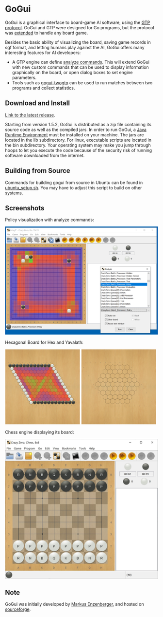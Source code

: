GoGui
=====

GoGui is a graphical interface to board-game AI software, using the [GTP
protocol](http://www.lysator.liu.se/~gunnar/gtp/). GoGui and GTP were designed
for Go programs, but the protocol was
[extended](https://www.kayufu.com/gogui/rules.html) to handle any board game.

Besides the basic ability of visualizing the board, saving game records in sgf
format, and letting humans play against the AI, GoGui offers many interesting
features for AI developers:

 - A GTP engine can define
[analyze commands](https://www.kayufu.com/gogui/analyze.html). This will
extend GoGui with new custom commands that can be used to display information
graphically on the board, or open dialog boxes to set engine parameters.
 - Tools such as [gogui-twogtp](https://www.kayufu.com/gogui/reference-twogtp.html) can be used to run matches between two programs and collect statistics.

Download and Install
--------------------

[Link to the latest release](https://github.com/Remi-Coulom/gogui/releases/latest).

Starting from version 1.5.2, GoGui is distributed as a zip file containing its
source code as well as the compiled jars. In order to run GoGui, a [Java
Runtime Environment](https://www.java.com/) must be installed on your machine.
The jars are located in the lib subdirectory. For linux, executable scripts are
located in the bin subdirectory. Your operating system may make you jump
through hoops to let you execute the code because of the security risk of
running software downloaded from the internet.

Building from Source
--------------------

Commands for building gogui from source in Ubuntu can be found in [ubuntu_setup.sh](ubuntu_setup.sh). You may have to adjust this script to build on other systems.

Screenshots
-----------

Policy visualization with analyze commands:

![gogui_policy](screenshot/go_policy.png)

Hexagonal Board for Hex and Yavalath:
<p float="left">
  <img src="screenshot/hex.png" width="49%" />
  <img src="screenshot/yavalath.png" width="49%" />
</p>

Chess engine displaying its board:

![gogui_chess](screenshot/gogui_chess.jpg)

Note
----
GoGui was initially developed by [Markus Enzenberger](https://github.com/enz), and hosted on [sourceforge](http://gogui.sourceforge.net/).
